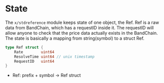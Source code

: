 # State

The `x/stdreference` module keeps state of one object, the Ref. Ref is a raw data from BandChain, which has a requestID inside it. The requestID will allow anyone to check that the price data actually exists in the BandChain. The state is basically a mapping from string(symbol) to a struct Ref.

```go
type Ref struct {
    Rate        uint64
    ResolveTime uint64 // unix timestamp
    RequestID   uint64
}
```

- Ref: prefix + symbol -> Ref struct
